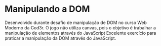 # Manipulando a DOM
Desenvolvido durante desafio de manipulação de DOM no curso Web Moderno da Cod3r. O jogo não utiliza canvas, pois o objetivo é trabalhar a manipulação de elementos através do JavaScript
Excelente exercício para praticar a manipulação da DOM através do JavaScript.
